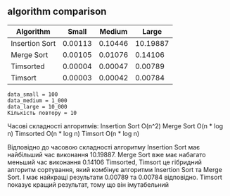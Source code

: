 ##  algorithm comparison

| Algorithm            | Small                | Medium               | Large                |
| -------------------- | -------------------- | -------------------- | -------------------- |
| Insertion Sort       |              0.00113 |              0.10446 |             10.19887 |
| Merge Sort           |              0.00105 |              0.01076 |              0.14106 |
| Timsorted            |              0.00004 |              0.00047 |              0.00789 |
| Timsort              |              0.00003 |              0.00042 |              0.00784 |

   
    data_small = 100
    data_medium = 1_000
    data_large = 10_000
    Кількість повтору = 10

Часові складності алгоритмів:
    Insertion Sort    O(n^2)
    Merge Sort  O(n * log n)
    Timsorted O(n * log n)
    Timsort O(n * log n)

Відповідно до часовою складності алгоритму  Insertion Sort  має найбільший час виконання 10.19887. 
Merge Sort вже має набагато меньший час виконання 0.14106
Timsorted, Timsort це гібридний алгоритм сортування, який комбінує алгоритми  Insertion Sort та Merge Sort. 
І має найкращі результати  0.00789 та  0.00784 відповідно. 
Timsort показує кращий результат, тому що він імутабельний